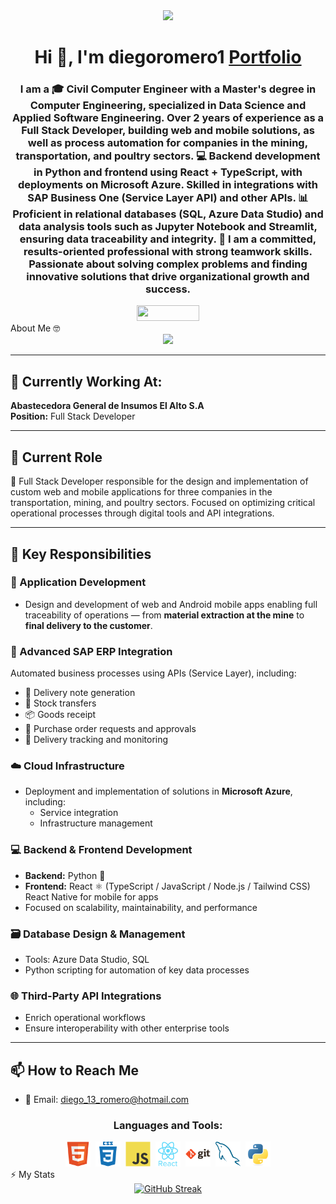 <div id="header" align="center"> <img src="https://t3.ftcdn.net/jpg/01/78/10/08/360_F_178100854_74qXmLh88Cq4LeTzNXZkWUVjYwjeuvAr.jpg" width="200"/> <h1>Hi 👋, I'm diegoromero1 <a href="">Portfolio</a></h1> <h3>I am a 🎓 Civil Computer Engineer with a Master's degree in Computer Engineering, specialized in Data Science and Applied Software Engineering. Over 2 years of experience as a Full Stack Developer, building web and mobile solutions, as well as process automation for companies in the mining, transportation, and poultry sectors.
💻 Backend development in Python and frontend using React + TypeScript, with deployments on Microsoft Azure. Skilled in integrations with SAP Business One (Service Layer API) and other APIs.
📊 Proficient in relational databases (SQL, Azure Data Studio) and data analysis tools such as Jupyter Notebook and Streamlit, ensuring data traceability and integrity.
🚀 I am a committed, results-oriented professional with strong teamwork skills. Passionate about solving complex problems and finding innovative solutions that drive organizational growth and success.</h3> </div>
<div id="badges" align="center"> <a href="www.linkedin.com/in/diego-romero-arenas-915778118"> <img src="https://img.shields.io/badge/LinkedIn-0077B5?style=for-the-badge&logo=linkedin&logoColor=white" width="100" height="25"/> </a>  </div>
About Me 🤓
<div align="center">
  <img src="https://basadoenhechosreales.com.ar/wp-content/uploads/que-es-una-historia-en-las-redes-sociales-1.webp" width="600"/>
</div>

---

## 🔭 Currently Working At:
**Abastecedora General de Insumos El Alto S.A**  
**Position:** Full Stack Developer

---

## 🌱 Current Role

🔧 Full Stack Developer responsible for the design and implementation of custom web and mobile applications for three companies in the transportation, mining, and poultry sectors. Focused on optimizing critical operational processes through digital tools and API integrations.

---

## 🧩 Key Responsibilities

### 📱 Application Development
- Design and development of web and Android mobile apps enabling full traceability of operations — from **material extraction at the mine** to **final delivery to the customer**.

### 🔗 Advanced SAP ERP Integration
Automated business processes using APIs (Service Layer), including:
  - 📄 Delivery note generation  
  - 🔁 Stock transfers  
  - 📦 Goods receipt  
  - 🛒 Purchase order requests and approvals  
  - 🚚 Delivery tracking and monitoring  

### ☁️ Cloud Infrastructure
- Deployment and implementation of solutions in **Microsoft Azure**, including:
  - Service integration
  - Infrastructure management

### 💻 Backend & Frontend Development
- **Backend:** Python 🐍  
- **Frontend:** React ⚛️ (TypeScript / JavaScript / Node.js / Tailwind CSS) React Native for mobile for apps   
- Focused on scalability, maintainability, and performance

### 🗃️ Database Design & Management
- Tools: Azure Data Studio, SQL  
- Python scripting for automation of key data processes

### 🌐 Third-Party API Integrations
- Enrich operational workflows  
- Ensure interoperability with other enterprise tools

---

## 📫 How to Reach Me
- 📧 Email: [diego_13_romero@hotmail.com](mailto:diego_13_romero@hotmail.com)
<div align="center"> <h3>Languages and Tools:</h3> <img src="https://github.com/devicons/devicon/blob/master/icons/html5/html5-original.svg" title="HTML5" alt="HTML" width="40" height="40">&nbsp; <img src="https://github.com/devicons/devicon/blob/master/icons/css3/css3-plain-wordmark.svg" title="CSS3" alt="CSS" width="40" height="40">&nbsp; <img src="https://github.com/devicons/devicon/blob/master/icons/javascript/javascript-original.svg" title="JavaScript" alt="JavaScript" width="40" height="40">&nbsp; <img src="https://github.com/devicons/devicon/blob/master/icons/react/react-original-wordmark.svg" title="React" alt="React" width="40" height="40">&nbsp; <img src="https://github.com/devicons/devicon/blob/master/icons/git/git-original-wordmark.svg" title="Git" alt="Git" width="40" height="40">&nbsp; <img src="https://github.com/devicons/devicon/blob/master/icons/mysql/mysql-original.svg" title="MySQL" alt="MySQL" width="40" height="40">&nbsp; <img src="https://github.com/devicons/devicon/blob/master/icons/python/python-original.svg" title="Python" alt="Python" width="40" height="40"> </div>
⚡ My Stats
<div align="center"> <a href="https://git.io/streak-stats"><img src="https://streak-stats.demolab.com?user=diegoromero1&theme=tokyonight&hide_border=true&border_radius=10&exclude_days=Sun%2CSat" alt="GitHub Streak" /></a> </div>
